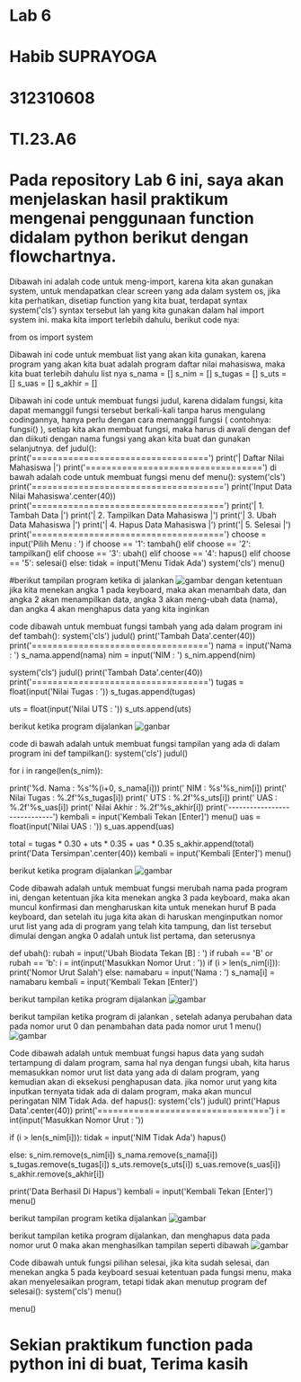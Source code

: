 # Lab 6
# Habib SUPRAYOGA
# 312310608
# TI.23.A6

# Pada  repository Lab 6 ini, saya akan menjelaskan hasil praktikum mengenai penggunaan function didalam python berikut dengan flowchartnya.

Dibawah ini adalah code untuk meng-import, karena kita akan gunakan system, untuk mendapatkan clear screen yang ada dalam system os, jika kita perhatikan, disetiap function yang kita buat, terdapat syntax system('cls') syntax tersebut lah yang kita gunakan dalam hal import system ini. maka kita import terlebih dahulu, berikut code nya:

from os import system

Dibawah ini code untuk membuat list yang akan kita gunakan, karena program yang akan kita buat adalah program daftar nilai mahasiswa, maka kita buat terlebih dahulu list nya
s_nama = []
s_nim = []
s_tugas = []
s_uts = []
s_uas = []
s_akhir = []

Dibawah ini code untuk membuat fungsi judul, karena didalam fungsi, kita dapat memanggil fungsi tersebut berkali-kali tanpa harus mengulang codingannya, hanya perlu dengan cara memanggil fungsi ( contohnya: fungsi() ), setiap kita akan membuat fungsi, maka harus di awali dengan def dan diikuti dengan nama fungsi yang akan kita buat dan gunakan selanjutnya.
def judul():
    print('==================================')
    print('|     Daftar Nilai Mahasiswa     |')
    print('==================================')
    di bawah adalah code untuk membuat fungsi menu
    def menu():
    system('cls')
    print('=====================================')
    print('Input Data Nilai Mahasiswa'.center(40))
    print('=====================================')
    print('|    1. Tambah Data                 |')
    print('|    2. Tampilkan Data Mahasiswa    |')
    print('|    3. Ubah Data Mahasiswa         |')
    print('|    4. Hapus Data Mahasiswa        |')
    print('|    5. Selesai                     |')
    print('=====================================')
    choose = input('Pilih Menu  : ')
    if choose == '1':
        tambah()
    elif choose == '2':
        tampilkan()
    elif choose == '3':
        ubah()
    elif choose == '4':
        hapus()
    elif choose == '5':
        selesai()
    else:
        tidak = input('Menu Tidak Ada')
        system('cls')
        menu()

#berikut tampilan program ketika di jalankan
![gambar](tampilkandata.png)
dengan ketentuan jika kita menekan angka 1 pada keyboard, maka akan menambah data, dan angka 2 akan menampilkan data, angka 3 akan meng-ubah data (nama), dan angka 4 akan menghapus data yang kita inginkan


code dibawah untuk membuat fungsi tambah yang ada dalam program ini
def tambah():
    system('cls')
    judul()
    print('Tambah Data'.center(40))
    print('==================================')
    nama = input('Nama     : ')
    s_nama.append(nama)
    nim = input('NIM       : ')
    s_nim.append(nim)

  system('cls')
    judul()
    print('Tambah Data'.center(40))
    print('==================================')
    tugas = float(input('Nilai Tugas    : '))
    s_tugas.append(tugas)

   uts = float(input('Nilai UTS        : '))
    s_uts.append(uts)

berikut ketika program dijalankan
![ganbar](tambahdata.png)

code di bawah adalah untuk membuat fungsi tampilan yang ada di dalam program ini
def tampilkan():
    system('cls')
    judul()

  for i in range(len(s_nim)):

  print('%d. Nama         : %s'%(i+0, s_nama[i]))
        print('    NIM          : %s'%s_nim[i])
        print('    Nilai Tugas  : %.2f'%s_tugas[i])
        print('    UTS          : %.2f'%s_uts[i])
        print('    UAS          : %.2f'%s_uas[i])
        print('    Nilai Akhir  : %.2f'%s_akhir[i])
        print('-----------------------------')
    kembali = input('Kembali Tekan [Enter]')
    menu()
    uas = float(input('Nilai UAS        : '))
    s_uas.append(uas)

  total = tugas * 0.30 + uts * 0.35 + uas * 0.35
    s_akhir.append(total)
    print('Data Tersimpan'.center(40))
    kembali = input('Kembali [Enter]')
    menu()

   berikut ketika program dijalankan
![gambar](tampilkandata.png)

Code dibawah adalah untuk membuat fungsi merubah nama pada program ini, dengan ketentuan jika kita menekan angka 3 pada keyboard, maka akan muncul konfirmasi dan mengharuskan kita untuk menekan huruf B pada keyboard, dan setelah itu juga kita akan di haruskan menginputkan nomor urut list yang ada di program yang telah kita tampung, dan list tersebut dimulai dengan angka 0 adalah untuk list pertama, dan seterusnya

def ubah():
    rubah = input('Ubah Biodata Tekan [B]   : ')
    if rubah == 'B' or rubah == 'b':
        i = int(input('Masukkan Nomor Urut  : '))
        if (i > len(s_nim[i])):
            print('Nomor Urut Salah')
        else:
            namabaru = input('Nama      : ')
            s_nama[i] = namabaru
    kembali = input('Kembali Tekan [Enter]')

 berikut tampilan ketika program dijalankan
 ![gambar](ubahdata.png)

 berikut tampilan ketika program di jalankan , setelah adanya perubahan data pada nomor urut 0 dan penambahan data pada nomor urut 1
    menu()
![gambar](tampilkandata.png)

Code dibawah adalah untuk membuat fungsi hapus data yang sudah tertampung di dalam program, sama hal nya dengan fungsi ubah, kita harus memasukkan nomor urut list data yang ada di dalam program, yang kemudian akan di eksekusi penghapusan data. jika nomor urut yang kita inputkan ternyata tidak ada di dalam program, maka akan muncul peringatan NIM Tidak Ada.
def hapus():
    system('cls')
    judul()
    print('Hapus Data'.center(40))
    print('=================================')
    i = int(input('Masukkan Nomor Urut  : '))

  if (i > len(s_nim[i])):
        tidak = input('NIM Tidak Ada')
        hapus()
    
  else:
        s_nim.remove(s_nim[i])
        s_nama.remove(s_nama[i])
        s_tugas.remove(s_tugas[i])
        s_uts.remove(s_uts[i])
        s_uas.remove(s_uas[i])
        s_akhir.remove(s_akhir[i])

  print('Data Berhasil Di Hapus')
    kembali = input('Kembali Tekan [Enter]')
    menu()
    
  berikut tampilan program ketika dijalankan
  ![gambar](hapusdata.png)

  berikut tampilan ketika program dijalankan, dan menghapus data pada nomor urut 0 maka akan menghasilkan tampilan seperti dibawah
  ![gambar](tampilkandatastlhdihapus.png)

  Code dibawah untuk fungsi pilihan selesai, jika kita sudah selesai, dan menekan angka 5 pada keyboard sesuai ketentuan pada fungsi menu, maka akan menyelesaikan program, tetapi tidak akan menutup program
 def selesai():
    system('cls')
    menu()

menu() 

# Sekian praktikum function pada python ini di buat, Terima kasih
